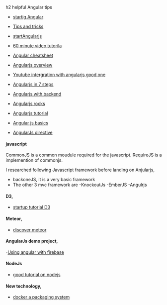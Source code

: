 h2 helpful Angular tips
- [startig Angular](http://blog.whydoifollow.com/post/angularjs-where-to-start)
- [Tips and tricks](http://deansofer.com/posts/view/14/AngularJs-Tips-and-Tricks-UPDATED)
- [startAngularjs](http://stephanebegaudeau.tumblr.com/post/48776908163/everything-you-need-to-understand-to-start-with)
- [60 minute video tutorila](http://weblogs.asp.net/dwahlin/archive/2013/04/12/video-tutorial-angularjs-fundamentals-in-60-ish-minutes.aspx)
- [Angular cheatsheet](http://www.cheatography.com/proloser/cheat-sheets/angularjs/)
- [Angularjs overview](http://glennstovall.com/blog/2013/06/27/angularjs-an-overview/)

- [Youtube intergration with angularjs good one](https://github.com/mikecrittenden/toogles)
- [Angularjs in 7 steps](http://www.ng-newsletter.com/posts/beginner2expert-how_to_start.html)
- [Angularjs with backend](https://blog.backlift.com/entry/angular-tut2)
- [Angularjs rocks](http://angular-tips.com/blog/2013/08/why-does-angular-dot-js-rock/)
- [Angularjs tutorial](http://www.thinkster.io/pick/GUIDJbpIie/angularjs-tutorial-learn-to-build-modern-web-apps)
- [Angular js basics](https://coderwall.com/p/3qclqg)
- [AngularJs directive](http://seanhess.github.io/2013/10/14/angularjs-directive-design.html)

#### javascript
 CommonJS is a common moudule required for the javascript. RequireJS is a implemention of 
 commonjs.
 
 I researched following Javascript framework before landing on Anjularjs,
 - backoneJS, it is a very basic framework
 - The other 3 mvc framework are
   -KnockoutJs 
   -EmberJS
   -Angulrjs

#### D3,
- [startup tutorial D3](http://bost.ocks.org/mike/selection/)


#### Meteor,
- [discover meteor](http://www.discovermeteor.com/)  

#### AngularJs demo project,
-[Using angular with firebase](http://firereader.io/app/#/demo)


#### NodeJs
- [good tutorial on nodejs](http://blog.modulus.io/absolute-beginners-guide-to-nodejs)


#### New technology,
- [docker a packaging system](https://news.ycombinator.com/item?id=6291123)
